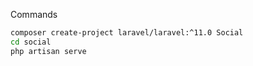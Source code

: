 Commands

```sh
composer create-project laravel/laravel:^11.0 Social
cd social
php artisan serve
```
